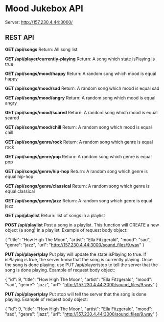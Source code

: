 # Mood Jukebox API

Server: http://157.230.4.44:3000/

## REST API

**GET /api/songs**
Return: All song list

**GET /api/player/currently-playing**
Return: A song which state isPlaying is true

**GET /api/songs/mood/happy**
Return: A random song which mood is equal happy

**GET /api/songs/mood/sad**
Return: A random song which mood is equal sad

**GET /api/songs/mood/angry**
Return: A random song which mood is equal angry

**GET /api/songs/mood/scared**
Return: A random song which mood is equal scared

**GET /api/songs/mood/chill**
Return: A random song which mood is equal chill

**GET /api/songs/genre/rock**
Return: A random song which genre is equal rock

**GET /api/songs/genre/pop**
Return: A random song which genre is equal pop

**GET /api/songs/genre/hip-hop**
Return: A random song which genre is equal hip-hop

**GET /api/songs/genre/classical**
Return: A random song which genre is equal classical

**GET /api/songs/genre/jazz**
Return: A random song which genre is equal jazz

**GET /api/playlist**
Return: list of songs in a playlist

**POST /api/playlist**
Post a song in a playlist. This function will CREATE a new object (a song) in a playlist. Example of request body object:

{
    "title": "How High The Moon",
    "artist": "Ella Fitzgerald",
    "mood": "sad",
    "genre": "jazz",
    "url": "http://157.230.4.44:3000/sound_files/9.wav"
}

**PUT /api/player/play**
Put play will update the state isPlaying to true. If isPlaying is true, the server know that the song is currently playing. Once the song is done playing, use PUT /api/player/stop to tell the server that the song is done playing. Example of request body object:

{
    "id": 9,
    "title": "How High The Moon",
    "artist": "Ella Fitzgerald",
    "mood": "sad",
    "genre": "jazz",
    "url": "http://157.230.4.44:3000/sound_files/9.wav"
}

**PUT /api/player/play**
Put stop will tell the server that the song is done playing. Example of request body object:

{
    "id": 9,
    "title": "How High The Moon",
    "artist": "Ella Fitzgerald",
    "mood": "sad",
    "genre": "jazz",
    "url": "http://157.230.4.44:3000/sound_files/9.wav"
}